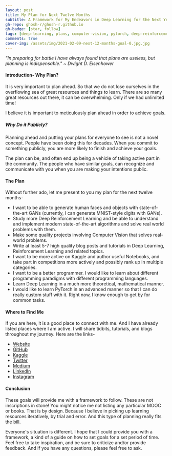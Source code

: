 ```yaml
---
layout: post
title: My Plan for Next Twelve Months
subtitle: A Framework for My Endeavors in Deep Learning for the Next Year
gh-repo: ghosh-r/ghosh-r.github.io
gh-badge: [star, follow]
tags: [deep-learning, plans, computer-vision, pytorch, deep-reinforcement-learning, gans]
comments: true
cover-img: /assets/img/2021-02-09-next-12-months-goal-0.jpg.jpg
---
```


*"In preparing for battle I have always found that plans are useless, but planning is indispensable."*
*~ Dwight D. Eisenhower*

#### Introduction- Why Plan?

It is very important to plan ahead. So that we do not lose ourselves in the overflowing sea of great resources and things to learn. There are so many great resources out there, it can be overwhelming. Only if we had unlimited time!

I believe it is important to meticulously plan ahead in order to achieve goals.

##### Why Do it Publicly?

Planning ahead and putting your plans for everyone to see is not a novel concept. People have been doing this for decades. When you commit to something publicly, you are more likely to finish and achieve your goals.

The plan can be, and often end up being a vehicle of taking active part in the community. The people who have similar goals, can recognize and communicate with you when you are making your intentions public.

#### The Plan

Without further ado, let me present to you my plan for the next twelve months-

* I want to be able to generate human faces and objects with state-of-the-art GANs (currently, I can generate MNIST-style digits with GANs).
* Study more Deep Reinforcement Learning and be able to understand and implement modern state-of-the-art algorithms and solve real world problems with them.
* Make some quality projects involving Computer Vision that solves real-world problems.
* Write at least 5-7 high quality blog posts and tutorials in Deep Learning, Reinforcement Learning and related topics.
* I want to be more active on Kaggle and author useful Notebooks, and take part in competitions more actively and possibly rank up in multiple categories.
* I want to be a better programmer. I would like to learn about different programming paradigms with different programming languages.
* Learn Deep Learning in a much more theoretical, mathematical manner.
* I would like to learn PyTorch in an advanced manner so that I can do really custom stuff with it. Right now, I know enough to get by for common tasks.

#### Where to Find Me

If you are here, it is a good place to connect with me. And I have already listed places where I am active. I will share tidbits, tutorials, and blogs throughout my journey. Here are the links-

* [Website](https://ghosh-r.github.io)
* [GitHub](https://github.com/ghosh-r)
* [Kaggle](https://www.kaggle.com/truthr)
* [Twitter](https://twitter.com/allesistkode)
* [Medium](https://medium.com/@r.ghosh)
* [LinkedIn](https://www.linkedin.com/in/ritobrata-ghosh/)
* [Instagram](https://www.instagram.com/rito.dl/)

#### Conclusion

These goals will provide me with a framework to follow. These are not inscriptions in stone! You might notice me not listing any particular MOOC or books. That is by design. Because I believe in picking up learning resources iteratively, by trial and error. And this type of planning really fits the bill.

Everyone's situation is different. I hope that I could provide you with a framework, a kind of a guide on how to set goals for a set period of time. Feel free to take inspiration, and be sure to criticize and/or provide feedback. And if you have any questions, please feel free to ask.
